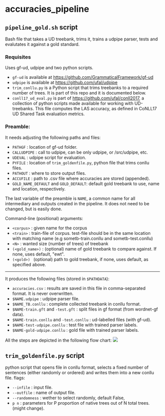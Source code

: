 # accuracies_pipeline

## ```pipeline_gold.sh``` script

Bash file that takes a UD treebank, trims it, trains a udpipe parser, tests and evalutates it against a gold standard.

### Requisites
Uses gf-ud, udpipe and two python scripts.
- ```gf-ud``` is available at https://github.com/GrammaticalFramework/gf-ud
- ```udpipe``` is available at https://github.com/ufal/udpipe
- ```trim_conllu.py``` is a Python script that trims treebanks to a required number of trees. It is part of this repo and it is documented below.
- ```conll17_ud_eval.py``` is part of https://github.com/ufal/conll2017, a collection of python scripts made available for working with UD-treebanks. This file computes the LAS accuracy, as defined in CoNLL17 UD Shared Task evaluation metrics.


### Preamble:
It needs adjusting the following paths and files:

- ```PATHGF``` : location of gf-ud folder.
- ```CALLUDPIPE``` : call to udpipe, can be only udpipe, or /src/udpipe, etc.
- ```UDEVAL``` : udpipe script for evaluation.
- ```PYFILE``` : location of ```trim_goldenfile.py```, python file that trims conllu files.
- ```PATHOUT``` : where to store  output files.
- ```ACCUFILE``` : path to .csv file where accuracies are stored (appended).
- ```GOLD_NAME_DEFAULT``` and ```GOLD_DEFAULT```: default gold treebank to use, name and location, respectively.

The last variable of the preamble is ```NAME```, a common name for all intermediary and outputs created in the pipeline. It does not need to be changed, but is easily done.

Command-line (positional) arguments:
- ```<corpus>``` : given name for the corpus
- ```<train>``` : train-file of corpus. test-file should be in the same location with matching name (e.g sometb-train.conllu and sometb-test.conllu)
- ```<N>``` : wanted size (number of trees) of treebank
- ```(<gold_name>)``` : (optional) name of gold treebank to compare against. If none, uses default, "ewt".
- ```(<gold>) ``` (optional) path to gold treebank, if none, uses default, as specified above.



--------------------

It produces the following files (stored in ```$PATHDATA```):
- ```accuracies.csv``` : results are saved in this file in comma-separated format. It is never overwritten.
- ```$NAME.udpipe``` : udpipe parser file.
- ```$NAME_TB.conllu``` : complete collected treebank in conllu format.
- ```$NAME-train.gft``` and ```-test.gft``` : split files in gf format (from wordnet-gf data).
- ```$NAME-train.conllu``` and ```-test.conllu``` : ud-labelled files (with gf-ud).
- ```$NAME-test-udpipe.conllu``` : test file with trained parser labels.
- ```$NAME-gold-udpipe.conllu``` : gold file with trained parser labels.

All the steps are depicted in the following flow chart:
![](flochart.png)

## ```trim_goldenfile.py``` script
python script that opens file in conllu format, selects a fixed number of sentences (either randomly or ordered) and writes them into a new conllu file.
flags:
- ```--infile``` : input file.
- ```--outfile``` : name of output file. 
- ```--randomness``` : wether to select randomly, default False,
- ```p n``` : parameters for P proportion of native trees out of N total trees. (might change).

